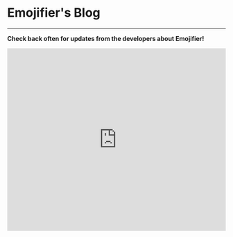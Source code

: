 # Emojifier's Blog
---
**Check back often for updates from the developers about Emojifier!**

<!-- Copy and Paste Me -->
<div class="glitch-embed-wrap" style="height: 420px; width: 100%;">
  <iframe
    src="https://glitch.com/embed/#!/embed/emojifier-blog?path=README.md&previewSize=100&attributionHidden=true"
    title="emojifier-blog on Glitch"
    allow="geolocation; microphone; camera; midi; vr; encrypted-media"
    style="height: 100%; width: 100%; border: 0;">
  </iframe>
</div>
